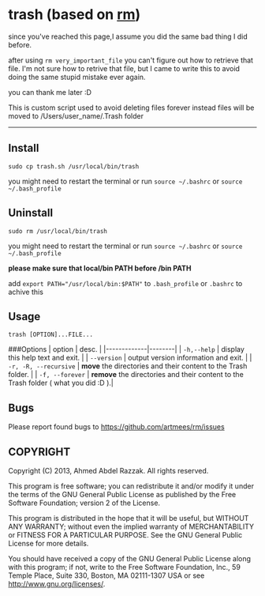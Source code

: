 trash (based on [rm](https://github.com/artmees/rm))
==

since you've reached this page,I assume you did the same bad thing I did before.

after using `rm very_important_file` you can't figure out how to retrieve that file.
I'm not sure how to retrive that file, but I came to write this to avoid doing the same stupid mistake ever again.

you can thank me later :D

This is custom script used to avoid deleting files forever instead files will be moved to /Users/user_name/.Trash folder



-----

Install
-
`sudo cp trash.sh /usr/local/bin/trash`

you might need to restart the terminal or run `source ~/.bashrc` or `source ~/.bash_profile`

Uninstall
-
`sudo rm /usr/local/bin/trash`

you might need to restart the terminal or run `source ~/.bashrc` or `source ~/.bash_profile`

**please make sure that local/bin PATH before /bin PATH**

add `export PATH="/usr/local/bin:$PATH"` to `.bash_profile` or `.bashrc` to achive this

Usage
-
`trash [OPTION]...FILE...`

###Options
| option      |  desc. |
|-------------|--------|
| `-h,--help` | display this help text and exit. |
| `--version` | output version information and exit. |
| `-r, -R, --recursive` | **move** the directories and their content to the Trash folder. |
| `-f, --forever` | **remove** the directories and their content to the Trash folder ( what you did :D ).|

Bugs
-
Please report found bugs to <https://github.com/artmees/rm/issues>


COPYRIGHT
---------
Copyright (C) 2013, Ahmed Abdel Razzak. All rights reserved.

This program is free software; you can redistribute it and/or modify it under the terms of the GNU General Public License as published by the
Free Software Foundation; version 2 of the License.

This program is distributed in the hope that it will be useful, but WITHOUT ANY WARRANTY; without even the implied warranty of MERCHANTABILITY or
FITNESS FOR A PARTICULAR PURPOSE. See the GNU General Public License for more details.

You should have received a copy of the GNU General Public License along with this program; if not, write to the Free Software Foundation, Inc., 59
Temple Place, Suite 330, Boston, MA 02111-1307 USA or see http://www.gnu.org/licenses/.
